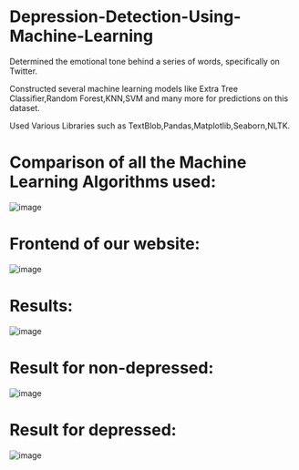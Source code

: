 # Depression-Detection-Using-Machine-Learning

Determined the emotional tone behind a series of words, specifically on Twitter.

Constructed several machine learning models like Extra Tree Classifier,Random Forest,KNN,SVM and many more for
predictions on this dataset.

Used Various Libraries such as TextBlob,Pandas,Matplotlib,Seaborn,NLTK.

# Comparison of all the Machine Learning Algorithms used:

![image](https://github.com/18abhishekk/Depression-Detection-Using-Machine-Learning/assets/99329624/c07506ae-4205-4291-9c31-a8d9efd9843d=250x250)


# Frontend of our website:
![image](https://github.com/18abhishekk/Depression-Detection-Using-Machine-Learning/assets/99329624/c3b3ae52-872f-4d3a-b7ed-3b333476c290)

# Results:
![image](https://github.com/18abhishekk/Depression-Detection-Using-Machine-Learning/assets/99329624/b3ac71cb-1cf3-42f2-a78c-27b7af55203f)

# Result for non-depressed:
![image](https://github.com/18abhishekk/Depression-Detection-Using-Machine-Learning/assets/99329624/7a5e8fe7-873b-4d30-8872-da5e9667e35d)

# Result for depressed:
![image](https://github.com/18abhishekk/Depression-Detection-Using-Machine-Learning/assets/99329624/72272c73-7a4b-4117-81b5-e4482e0ff129)

